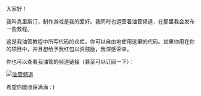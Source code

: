 大家好！

我叫克里斯汀，制作游戏是我的爱好。我同时也运营着油管频道，在那里我会发布一些教程。

这是我油管教程中所写代码的仓库。你可以自由地使用这里的代码。如果你用在你的项目中，并且想给予我红包以资鼓励，我深感荣幸。

你也可以查看我油管的频道链接（甚至可以订阅一下）：

[![油管频道](https://github.com/ChristianD37/YoutubeTutorials/blob/master/readme%20images/logo.gif)](https://www.youtube.com/channel/UCB2mKxxXPK3X8SJkAc-db3A)

希望你能收获满满 : )
